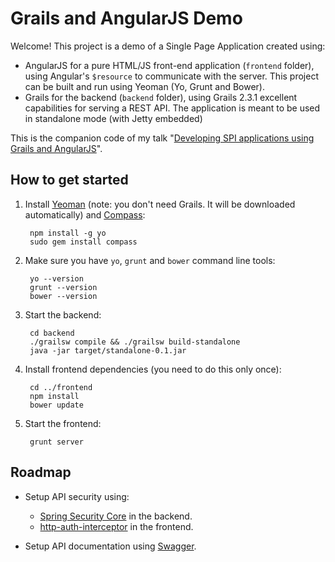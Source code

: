 # Grails and AngularJS Demo

Welcome! This project is a demo of a Single Page Application created using:

* AngularJS for a pure HTML/JS front-end application (`frontend` folder), using Angular's `$resource` to communicate with the server. This project can be built and run using Yeoman (Yo, Grunt and Bower).
* Grails for the backend (`backend` folder), using Grails 2.3.1 excellent capabilities for serving a REST API. The application is meant to be used in standalone mode (with Jetty embedded)

This is the companion code of my talk "[Developing SPI applications using Grails and AngularJS](http://www.slideshare.net/alvarosanchezmariscal/codemotion2013)".

## How to get started

1. Install [Yeoman](http://yeoman.io) (note: you don't need Grails. It will be downloaded automatically) and [Compass](http://compass-style.org/):

        npm install -g yo
        sudo gem install compass

2. Make sure you have `yo`, `grunt` and `bower` command line tools:

        yo --version
        grunt --version
        bower --version

3. Start the backend:

        cd backend
        ./grailsw compile && ./grailsw build-standalone
        java -jar target/standalone-0.1.jar

4. Install frontend dependencies (you need to do this only once):

        cd ../frontend
        npm install
        bower update

5. Start the frontend:

        grunt server

## Roadmap

* Setup API security using:

    * [Spring Security Core](http://grails.org/plugin/spring-security-core) in the backend.
    * [http-auth-interceptor](http://ngmodules.org/modules/http-auth-interceptor) in the frontend.

* Setup API documentation using [Swagger](https://developers.helloreverb.com/swagger/).

